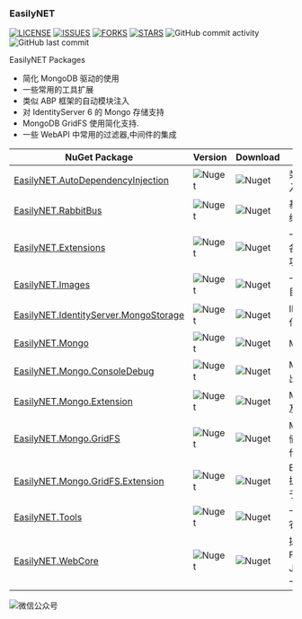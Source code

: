 ### EasilyNET

[![LICENSE](https://img.shields.io/github/license/joesdu/Hoyo)](https://img.shields.io/github/license/joesdu/Hoyo)
[![ISSUES](https://img.shields.io/github/issues/joesdu/Hoyo)](https://img.shields.io/github/issues/joesdu/Hoyo)
[![FORKS](https://img.shields.io/github/forks/joesdu/Hoyo)](https://img.shields.io/github/forks/joesdu/Hoyo)
[![STARS](https://img.shields.io/github/stars/joesdu/Hoyo)](https://img.shields.io/github/stars/joesdu/Hoyo)
![GitHub commit activity](https://img.shields.io/github/commit-activity/y/joesdu/Hoyo)
![GitHub last commit](https://img.shields.io/github/last-commit/joesdu/Hoyo)

EasilyNET Packages

- 简化 MongoDB 驱动的使用
- 一些常用的工具扩展
- 类似 ABP 框架的自动模块注入
- 对 IdentityServer 6 的 Mongo 存储支持
- MongoDB GridFS 使用简化支持.
- 一些 WebAPI 中常用的过滤器,中间件的集成

| NuGet Package                                                                                                 | Version                                                                        | Download                                                                        | Description                                                                 |
| ------------------------------------------------------------------------------------------------------------- | ------------------------------------------------------------------------------ | ------------------------------------------------------------------------------- | --------------------------------------------------------------------------- |
| [EasilyNET.AutoDependencyInjection](https://www.nuget.org/packages/EasilyNET.AutoDependencyInjection)         | ![Nuget](https://img.shields.io/nuget/v/EasilyNET.AutoDependencyInjection)     | ![Nuget](https://img.shields.io/nuget/dt/EasilyNET.AutoDependencyInjection)     | 类似于 ABP 模块化自动注入服务的一个工具包                                   |
| [EasilyNET.RabbitBus](https://www.nuget.org/packages/EasilyNET.RabbitBus)                                     | ![Nuget](https://img.shields.io/nuget/v/EasilyNET.RabbitBus)                   | ![Nuget](https://img.shields.io/nuget/dt/EasilyNET.RabbitBus)                   | 基于 RabbitMQ 的消息总线处理方案                                            |
| [EasilyNET.Extensions](https://www.nuget.org/packages/EasilyNET.Extensions)                                   | ![Nuget](https://img.shields.io/nuget/v/EasilyNET.Extensions)                  | ![Nuget](https://img.shields.io/nuget/dt/EasilyNET.Extensions)                  | 一些扩展包,用于支持一些各种扩展方法和奇妙语法功能                           |
| [EasilyNET.Images](https://www.nuget.org/packages/EasilyNET.Images)                                           | ![Nuget](https://img.shields.io/nuget/v/EasilyNET.Images)                      | ![Nuget](https://img.shields.io/nuget/dt/EasilyNET.Images)                      | 一些涉及到图形的工具包,目前仅有 QrCode                                      |
| [EasilyNET.IdentityServer.MongoStorage](https://www.nuget.org/packages/EasilyNET.IdentityServer.MongoStorage) | ![Nuget](https://img.shields.io/nuget/v/EasilyNET.IdentityServer.MongoStorage) | ![Nuget](https://img.shields.io/nuget/dt/EasilyNET.IdentityServer.MongoStorage) | IDS6.x 的 Mongodb 持久化支持方案                                            |
| [EasilyNET.Mongo](https://www.nuget.org/packages/EasilyNET.Mongo)                                             | ![Nuget](https://img.shields.io/nuget/v/EasilyNET.Mongo)                       | ![Nuget](https://img.shields.io/nuget/dt/EasilyNET.Mongo)                       | MongoDB 的驱动扩展                                                          |
| [EasilyNET.Mongo.ConsoleDebug](https://www.nuget.org/packages/EasilyNET.Mongo.ConsoleDebug)                   | ![Nuget](https://img.shields.io/nuget/v/EasilyNET.Mongo.ConsoleDebug)          | ![Nuget](https://img.shields.io/nuget/dt/EasilyNET.Mongo.ConsoleDebug)          | MongoDB 的执行命令输出到控制台                                              |
| [EasilyNET.Mongo.Extension](https://www.nuget.org/packages/EasilyNET.Mongo.Extension)                         | ![Nuget](https://img.shields.io/nuget/v/EasilyNET.Mongo.Extension)             | ![Nuget](https://img.shields.io/nuget/dt/EasilyNET.Mongo.Extension)             | MongoDB 的类型扩展,以及自定义类型扩展方案                                   |
| [EasilyNET.Mongo.GridFS](https://www.nuget.org/packages/EasilyNET.Mongo.GridFS)                               | ![Nuget](https://img.shields.io/nuget/v/EasilyNET.Mongo.GridFS)                | ![Nuget](https://img.shields.io/nuget/dt/EasilyNET.Mongo.GridFS)                | MongoDB GridFS 对象存储解决方案,使对象存储操作简便                          |
| [EasilyNET.Mongo.GridFS.Extension](https://www.nuget.org/packages/EasilyNET.Mongo.GridFS.Extension)           | ![Nuget](https://img.shields.io/nuget/v/EasilyNET.Mongo.GridFS.Extension)      | ![Nuget](https://img.shields.io/nuget/dt/EasilyNET.Mongo.GridFS.Extension)      | EasilyNET.Mongo.GridFS 扩展,添加虚拟文件系统,便于文件在线查看               |
| [EasilyNET.Tools](https://www.nuget.org/packages/EasilyNET.Tools)                                             | ![Nuget](https://img.shields.io/nuget/v/EasilyNET.Tools)                       | ![Nuget](https://img.shields.io/nuget/dt/EasilyNET.Tools)                       | 一些工具包,如 RMB 大写,农历,身份证号码校验等                                |
| [EasilyNET.WebCore](https://www.nuget.org/packages/EasilyNET.WebCore)                                         | ![Nuget](https://img.shields.io/nuget/v/EasilyNET.WebCore)                     | ![Nuget](https://img.shields.io/nuget/dt/EasilyNET.WebCore)                     | 提供 Swagger 的一些 Filtter,以及 JsonConverter,和全局统一返回和异常处理支持 |

![微信公众号](https://github.com/joesdu/joesdu/blob/main/wechat-official-account.png#pic_center)
